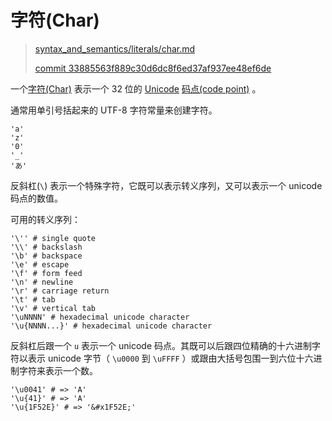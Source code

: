 # 字符(Char)

> [syntax_and_semantics/literals/char.md][char]
>
> [commit 33885563f889c30d6dc8f6ed37af937ee48ef6de][commit]

[char]: https://github.com/crystal-lang/crystal-book/blob/master/syntax_and_semantics/literals/char.md
[commit]: https://github.com/crystal-lang/crystal-book/commit/33885563f889c30d6dc8f6ed37af937ee48ef6de

一个[字符(Char)](http://crystal-lang.org/api/Char.html) 表示一个 32 位的 [Unicode](http://en.wikipedia.org/wiki/Unicode) [码点(code point)](http://en.wikipedia.org/wiki/Code_point) 。

通常用单引号括起来的 UTF-8 字符常量来创建字符。 

```crystal
'a'
'z'
'0'
'_'
'あ'
```

反斜杠(`\`) 表示一个特殊字符，它既可以表示转义序列，又可以表示一个 unicode 码点的数值。

可用的转义序列：

```crystal
'\'' # single quote
'\\' # backslash
'\b' # backspace
'\e' # escape
'\f' # form feed
'\n' # newline
'\r' # carriage return
'\t' # tab
'\v' # vertical tab
'\uNNNN' # hexadecimal unicode character
'\u{NNNN...}' # hexadecimal unicode character
```

反斜杠后跟一个 `u` 表示一个 unicode 码点。其既可以后跟四位精确的十六进制字符以表示 unicode 字节（ `\u0000` 到 `\uFFFF` ）或跟由大括号包围一到六位十六进制字符来表示一个数。

```crystal
'\u0041' # => 'A'
'\u{41}' # => 'A'
'\u{1F52E}' # => '&#x1F52E;'
```
